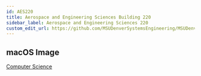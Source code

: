 ```yaml
---
id: AES220
title: Aerospace and Engineering Sciences Building 220
sidebar_label: Aerospace and Engineering Sciences 220
custom_edit_url: https://github.com/MSUDenverSystemsEngineering/MSUDenverSystemsEngineering.github.io/edit/source/docs/lab-AES220.md
---
```


## macOS Image
[Computer Science](image-mac-computerscience.md)

